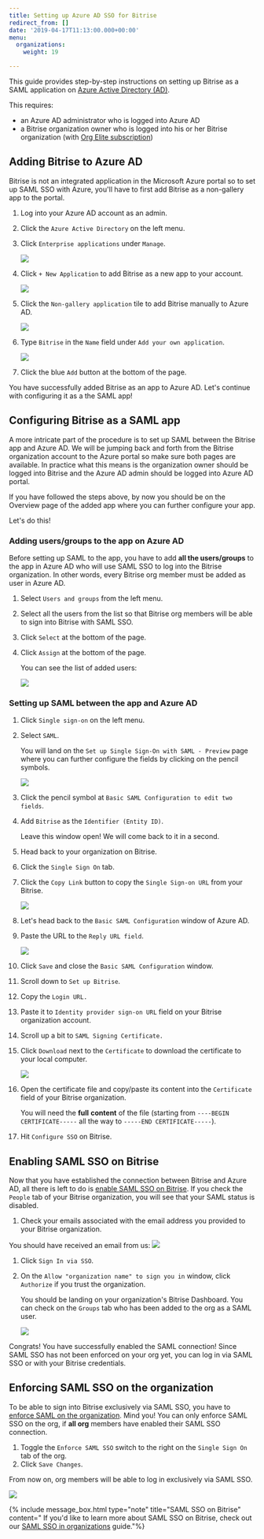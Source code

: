 ```yaml
---
title: Setting up Azure AD SSO for Bitrise
redirect_from: []
date: '2019-04-17T11:13:00.000+00:00'
menu:
  organizations:
    weight: 19

---
```

This guide provides step-by-step instructions on setting up Bitrise as a SAML application on [Azure Active Directory (AD)](https://azure.microsoft.com/en-us/).

This requires:

* an Azure AD administrator who is logged into Azure AD
* a Bitrise organization owner who is logged into his or her Bitrise organization (with [Org Elite subscription](https://www.bitrise.io/pricing/teams))

## Adding Bitrise to Azure AD

Bitrise is not an integrated application in the Microsoft Azure portal so to set up SAML SSO with Azure, you'll have to first add Bitrise as a non-gallery app to the portal.

1. Log into your Azure AD account as an admin.
2. Click the `Azure Active Directory` on the left menu.
3. Click `Enterprise applications` under `Manage`.

   ![](/img/active-directory.png)
4. Click `+ New Application` to add Bitrise as a new app to your account.

   ![](/img/azure-enterprise-application-1.jpg)
5. Click the `Non-gallery application` tile to add Bitrise manually to Azure AD.

   ![](/img/non-gallery-application.jpg)
6. Type `Bitrise` in the `Name` field under `Add your own application`.

   ![](/img/bitrise-added-as-an-app.png)
7. Click the blue `Add` button at the bottom of the page.

You have successfully added Bitrise as an app to Azure AD. Let's continue with configuring it as a the SAML app!

## Configuring Bitrise as a SAML app

A more intricate part of the procedure is to set up SAML between the Bitrise app and Azure AD. We will be jumping back and forth from the Bitrise organization account to the Azure portal so make sure both pages are available. In practice what this means is the organization owner should be logged into Bitrise and the Azure AD admin should be logged into Azure AD portal.

If you have followed the steps above, by now you should be on the Overview page of the added app where you can further configure your app.

Let's do this!

### Adding users/groups to the app on Azure AD

Before setting up SAML to the app, you have to add **all the users/groups** to the app in Azure AD who will use SAML SSO to log into the Bitrise organization. In other words, every Bitrise org member must be added as user in Azure AD.

1. Select `Users and groups` from the left menu.
2. Select all the users from the list so that Bitrise org members will be able to sign into Bitrise with SAML SSO.
3. Click `Select` at the bottom of the page.
4. Click `Assign` at the bottom of the page.

   You can see the list of added users:

   ![](/img/added-user.png)

### Setting up SAML between the app and Azure AD

 1. Click `Single sign-on` on the left menu.
 2. Select `SAML`.

    You will land on the `Set up Single Sign-On with SAML - Preview` page where you can further configure the fields by clicking on the pencil symbols.

    ![](/img/provide-details_back_to_bitrise-2.jpg)
 3. Click the pencil symbol at `Basic SAML Configuration to edit two fields`.
 4. Add `Bitrise` as the `Identifier (Entity ID)`.

    Leave this window open! We will come back to it in a second.
 5. Head back to your organization on Bitrise.
 6. Click the `Single Sign On` tab.
 7. Click the `Copy Link` button to copy the `Single Sign-on URL` from your Bitrise.

    ![](https://devcenter.bitrise.io/img/sso-saml-page.jpg)
 8. Let's head back to the `Basic SAML Configuration` window of Azure AD.
 9. Paste the URL to the `Reply URL field`.

    ![](/img/basic-saml-config.jpg)
10. Click `Save` and close the `Basic SAML Configuration` window.
11. Scroll down to `Set up Bitrise`.
12. Copy the `Login URL.`
13. Paste it to `Identity provider sign-on URL` field on your Bitrise organization account.
14. Scroll up a bit to `SAML Signing Certificate.`
15. Click `Download` next to the `Certificate` to download the certificate to your local computer.

    ![](/img/certificate-azure.jpg)
16. Open the certificate file and copy/paste its content into the `Certificate` field of your Bitrise organization.

    You will need the **full** **content** of the file (starting from   `----BEGIN CERTIFICATE-----` all the way to `-----END CERTIFICATE-----`).
17. Hit `Configure SSO` on Bitrise.

## Enabling SAML SSO on Bitrise

Now that you have established the connection between Bitrise and Azure AD, all there is left to do is [enable SAML SSO on Bitrise](/team-management/organizations/saml-sso-in-organizations/#enabling-saml-sso). If you check the `People` tab of your Bitrise organization, you will see that your SAML status is disabled.

1. Check your emails associated with the email address you provided to your Bitrise organization.

You should have received an email from us: ![](/img/enable-bitrisse-saml-org.jpg)

1. Click `Sign In via SSO`.
2. On the `Allow "organization name" to sign you in` window, click `Authorize` if you trust the organization.

   You should be landing on your organization's Bitrise Dashboard. You can check on the `Groups` tab who has been added to the org as a SAML user.

   ![](/img/gorups-saml.jpg)

Congrats! You have successfully enabled the SAML connection! Since SAML SSO has not been enforced on your org yet, you can log in via SAML SSO or with your Bitrise credentials.

## Enforcing SAML SSO on the organization

To be able to sign into Bitrise exclusively via SAML SSO, you have to [enforce SAML on the organization](/team-management/organizations/saml-sso-in-organizations/#about-saml-sso-enforcement). Mind you! You can only enforce SAML SSO on the org, if **all org** members have enabled their SAML SSO connection.

1. Toggle the `Enforce SAML SSO` switch to the right on the `Single Sign On` tab of the org.
2. Click `Save Changes`.

From now on, org members will be able to log in exclusively via SAML SSO.

![](/img/enforced-saml-sso.jpg)

{% include message_box.html type="note" title="SAML SSO on Bitrise" content=" If you'd like to learn more about SAML SSO on Bitrise, check out our [SAML SSO in organizations](/team-management/organizations/saml-sso-in-organizations/) guide."%}